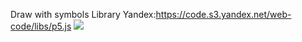 Draw with symbols
Library Yandex:https://code.s3.yandex.net/web-code/libs/p5.js
<img src="https://i.ibb.co/W6cymBL/2022-02-15-20-25-04.png"/>
